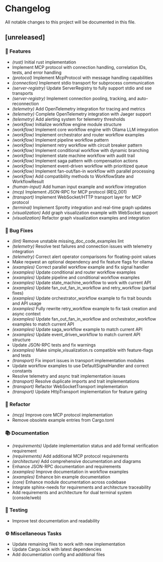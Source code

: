 # Changelog

All notable changes to this project will be documented in this file.

## [unreleased]

### 🚀 Features

- *(rust)* Initial rust implementation
- Implement MCP protocol with connection handling, correlation IDs, tests, and error handling
- *(protocol)* Implement McpProtocol with message handling capabilities
- *(connection)* Implement stdio transport for subprocess communication
- *(server-registry)* Update ServerRegistry to fully support stdio and sse transports
- *(server-registry)* Implement connection pooling, tracking, and auto-reconnection
- *(telemetry)* Add OpenTelemetry integration for tracing and metrics
- *(telemetry)* Complete OpenTelemetry integration with Jaeger support
- *(telemetry)* Add alerting system for telemetry thresholds
- *(workflow)* Initialize workflow engine module structure
- *(workflow)* Implement core workflow engine with Ollama LLM integration
- *(workflow)* Implement orchestrator and router workflow examples
- *(workflow)* Implement pipeline workflow pattern
- *(workflow)* Implement retry workflow with circuit breaker pattern
- *(workflow)* Implement conditional workflow with dynamic branching
- *(workflow)* Implement state machine workflow with audit trail
- *(workflow)* Implement saga pattern with compensation actions
- *(workflow)* Implement event-driven workflow with prioritized queue
- *(workflow)* Implement fan-out/fan-in workflow with parallel processing
- *(workflow)* Add compatibility methods to WorkflowState and WorkflowResult
- *(human-input)* Add human input example and workflow integration
- *(mcp)* Implement JSON-RPC for MCP protocol (REQ_001)
- *(transport)* Implement WebSocket/HTTP transport layer for MCP protocol
- *(terminal)* Implement Sprotty integration and real-time graph updates
- *(visualization)* Add graph visualization example with WebSocket support
- *(visualization)* Refactor graph visualization examples and integration

### 🐛 Bug Fixes

- *(lint)* Remove unstable missing_doc_code_examples lint
- *(telemetry)* Resolve test failures and connection issues with telemetry integration
- *(telemetry)* Correct alert operator comparisons for floating-point values
- Make reqwest an optional dependency and fix feature flags for ollama
- *(examples)* Correct parallel workflow example and fix signal handler
- *(examples)* Update conditional and router workflow examples
- *(examples)* Update pipeline and conditional workflow examples
- *(examples)* Update state_machine_workflow to work with current API
- *(examples)* Update fan_out_fan_in_workflow and retry_workflow (partial fixes)
- *(examples)* Update orchestrator_workflow example to fix trait bounds and API usage
- *(examples)* Fully rewrite retry_workflow example to fix task creation and async context
- *(examples)* Update fan_out_fan_in_workflow and orchestrator_workflow examples to match current API
- *(examples)* Update saga_workflow example to match current API
- *(examples)* Update event_driven_workflow to match current API structure
- Update JSON-RPC tests and fix warnings
- *(examples)* Make simple_visualization.rs compatible with feature-flags and tests
- *(transport)* Fix import issues in transport implementation modules
- Update workflow examples to use DefaultSignalHandler and correct constants
- Resolve telemetry and async trait implementation issues
- *(transport)* Resolve duplicate imports and trait implementations
- *(transport)* Refactor WebSocketTransport implementation
- *(transport)* Update HttpTransport implementation for feature gating

### 🚜 Refactor

- *(mcp)* Improve core MCP protocol implementation
- Remove obsolete example entries from Cargo.toml

### 📚 Documentation

- *(requirements)* Update implementation status and add formal verification requirement
- *(requirements)* Add additional MCP protocol requirements
- *(architecture)* Add comprehensive documentation and diagrams
- Enhance JSON-RPC documentation and requirements
- *(examples)* Improve documentation in workflow examples
- *(examples)* Enhance bin example documentation
- *(core)* Enhance module documentation across codebase
- Integrate sphinx-needs for requirements and architecture traceability
- Add requirements and architecture for dual terminal system (console/web)

### 🧪 Testing

- Improve test documentation and readability

### ⚙️ Miscellaneous Tasks

- Update remaining files to work with new implementation
- Update Cargo.lock with latest dependencies
- Add documentation config and additional files

<!-- generated by git-cliff -->
